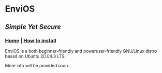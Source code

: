 # EnviOS
## _Simple Yet Secure_
### [Home](https://kevadesu.github.io/EnviOS) | [How to install](https://kevadesu.github.io/HOWTOINSTALL)
EnviOS is a both beginner-friendly and poweruser-friendly GNU/Linux distro based on Ubuntu 20.04.3 LTS.

More info will be provided soon.
